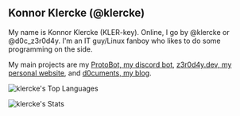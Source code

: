 ## Konnor Klercke (@klercke)

My name is Konnor Klercke (KLER-key). Online, I go by @klercke or @d0c_z3r0d4y. I'm an IT guy/Linux fanboy who likes to do some programming on the side.

My main projects are my [ProtoBot, my discord bot](https://github.com/klercke/ProtoBot), [z3r0d4y.dev, my personal website](https://github.com/klercke/z3r0d4y.dev), and [d0cuments, my blog](https://github.com/klercke/blog.z3r0d4y.dev).

![klercke's Top Languages](https://github-readme-stats.vercel.app/api/top-langs/?username=klercke&theme=nord&show_icons=true&hide_border=true&layout=compact)

![klercke's Stats](https://github-readme-stats.vercel.app/api?username=klercke&theme=nord&show_icons=true&hide_border=true&count_private=true)
